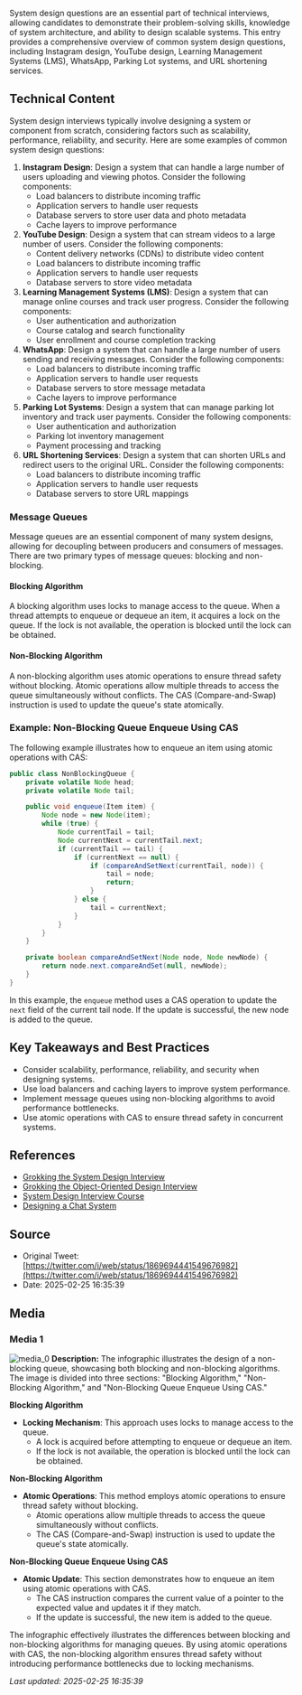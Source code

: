 System design questions are an essential part of technical interviews, allowing candidates to demonstrate their problem-solving skills, knowledge of system architecture, and ability to design scalable systems. This entry provides a comprehensive overview of common system design questions, including Instagram design, YouTube design, Learning Management Systems (LMS), WhatsApp, Parking Lot systems, and URL shortening services.

## Technical Content
System design interviews typically involve designing a system or component from scratch, considering factors such as scalability, performance, reliability, and security. Here are some examples of common system design questions:

1. **Instagram Design**: Design a system that can handle a large number of users uploading and viewing photos. Consider the following components:
	* Load balancers to distribute incoming traffic
	* Application servers to handle user requests
	* Database servers to store user data and photo metadata
	* Cache layers to improve performance
2. **YouTube Design**: Design a system that can stream videos to a large number of users. Consider the following components:
	* Content delivery networks (CDNs) to distribute video content
	* Load balancers to distribute incoming traffic
	* Application servers to handle user requests
	* Database servers to store video metadata
3. **Learning Management Systems (LMS)**: Design a system that can manage online courses and track user progress. Consider the following components:
	* User authentication and authorization
	* Course catalog and search functionality
	* User enrollment and course completion tracking
4. **WhatsApp**: Design a system that can handle a large number of users sending and receiving messages. Consider the following components:
	* Load balancers to distribute incoming traffic
	* Application servers to handle user requests
	* Database servers to store message metadata
	* Cache layers to improve performance
5. **Parking Lot Systems**: Design a system that can manage parking lot inventory and track user payments. Consider the following components:
	* User authentication and authorization
	* Parking lot inventory management
	* Payment processing and tracking
6. **URL Shortening Services**: Design a system that can shorten URLs and redirect users to the original URL. Consider the following components:
	* Load balancers to distribute incoming traffic
	* Application servers to handle user requests
	* Database servers to store URL mappings

### Message Queues
Message queues are an essential component of many system designs, allowing for decoupling between producers and consumers of messages. There are two primary types of message queues: blocking and non-blocking.

#### Blocking Algorithm
A blocking algorithm uses locks to manage access to the queue. When a thread attempts to enqueue or dequeue an item, it acquires a lock on the queue. If the lock is not available, the operation is blocked until the lock can be obtained.

#### Non-Blocking Algorithm
A non-blocking algorithm uses atomic operations to ensure thread safety without blocking. Atomic operations allow multiple threads to access the queue simultaneously without conflicts. The CAS (Compare-and-Swap) instruction is used to update the queue's state atomically.

### Example: Non-Blocking Queue Enqueue Using CAS
The following example illustrates how to enqueue an item using atomic operations with CAS:
```java
public class NonBlockingQueue {
    private volatile Node head;
    private volatile Node tail;

    public void enqueue(Item item) {
        Node node = new Node(item);
        while (true) {
            Node currentTail = tail;
            Node currentNext = currentTail.next;
            if (currentTail == tail) {
                if (currentNext == null) {
                    if (compareAndSetNext(currentTail, node)) {
                        tail = node;
                        return;
                    }
                } else {
                    tail = currentNext;
                }
            }
        }
    }

    private boolean compareAndSetNext(Node node, Node newNode) {
        return node.next.compareAndSet(null, newNode);
    }
}
```
In this example, the `enqueue` method uses a CAS operation to update the `next` field of the current tail node. If the update is successful, the new node is added to the queue.

## Key Takeaways and Best Practices
* Consider scalability, performance, reliability, and security when designing systems.
* Use load balancers and caching layers to improve system performance.
* Implement message queues using non-blocking algorithms to avoid performance bottlenecks.
* Use atomic operations with CAS to ensure thread safety in concurrent systems.

## References
* [Grokking the System Design Interview](https://www.educative.io/courses/grokking-the-system-design-interview)
* [Grokking the Object-Oriented Design Interview](https://www.educative.io/courses/lta/grokking-the-object-oriented-design-interview/RMlM3NgjAyR)
* [System Design Interview Course](https://bytebytego.com/courses/system-design-interview/design-youtube?fpr=javarevisited)
* [Designing a Chat System](https://bytebytego.com/courses/system-design-interview/design-a-chat-system?fpr=javarevisited)
## Source

- Original Tweet: [https://twitter.com/i/web/status/1869694441549676982](https://twitter.com/i/web/status/1869694441549676982)
- Date: 2025-02-25 16:35:39


## Media

### Media 1
![media_0](./media_0.jpg)
**Description:** The infographic illustrates the design of a non-blocking queue, showcasing both blocking and non-blocking algorithms. The image is divided into three sections: "Blocking Algorithm," "Non-Blocking Algorithm," and "Non-Blocking Queue Enqueue Using CAS."

**Blocking Algorithm**

*   **Locking Mechanism**: This approach uses locks to manage access to the queue.
    *   A lock is acquired before attempting to enqueue or dequeue an item.
    *   If the lock is not available, the operation is blocked until the lock can be obtained.

**Non-Blocking Algorithm**

*   **Atomic Operations**: This method employs atomic operations to ensure thread safety without blocking.
    *   Atomic operations allow multiple threads to access the queue simultaneously without conflicts.
    *   The CAS (Compare-and-Swap) instruction is used to update the queue's state atomically.

**Non-Blocking Queue Enqueue Using CAS**

*   **Atomic Update**: This section demonstrates how to enqueue an item using atomic operations with CAS.
    *   The CAS instruction compares the current value of a pointer to the expected value and updates it if they match.
    *   If the update is successful, the new item is added to the queue.

The infographic effectively illustrates the differences between blocking and non-blocking algorithms for managing queues. By using atomic operations with CAS, the non-blocking algorithm ensures thread safety without introducing performance bottlenecks due to locking mechanisms.

*Last updated: 2025-02-25 16:35:39*